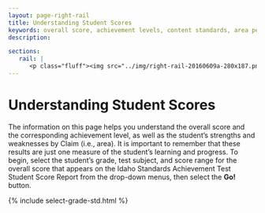 ```yaml
---
layout: page-right-rail
title: Understanding Student Scores
keywords: overall score, achievement levels, content standards, area performance level
description:

sections:
   rail: |
      <p class="fluff"><img src="../img/right-rail-20160609a-280x187.png" /></p>
---
```


# Understanding Student Scores

The information on this page helps you understand the overall score and the corresponding achievement level, as well as the student’s strengths and weaknesses by Claim (i.e., area). It is important to remember that these results are just one measure of the student’s learning and progress. To begin, select the student’s grade, test subject, and score range for the overall score that appears on the Idaho Standards Achievement Test Student Score Report from the drop-down menus,
then select the **Go!** button.

<div class="select-grade-narrow">
{% include select-grade-std.html %}
</div>
